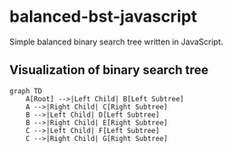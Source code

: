 # balanced-bst-javascript

Simple balanced binary search tree written in JavaScript.

## Visualization of binary search tree

```mermaid
graph TD
    A[Root] -->|Left Child| B[Left Subtree]
    A -->|Right Child| C[Right Subtree]
    B -->|Left Child| D[Left Subtree]
    B -->|Right Child| E[Right Subtree]
    C -->|Left Child| F[Left Subtree]
    C -->|Right Child| G[Right Subtree]
```
